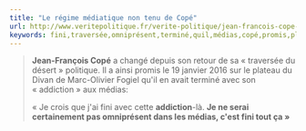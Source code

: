 ```yaml
---
title: "Le régime médiatique non tenu de Copé"
url: http://www.veritepolitique.fr/verite-politique/jean-francois-cope-le-regime-mediatique-non-tenu-de-cope/
keywords: fini,traversée,omniprésent,terminé,quil,médias,copé,promis,plateau,marcolivier,tenu,médiatique,régime,politique
---
```

> **Jean-François Copé** a changé depuis son retour de sa « traversée du désert » politique. Il a ainsi promis le 19 janvier 2016 sur le plateau du Divan de Marc-Olivier Fogiel qu'il en avait terminé avec son « addiction » aux médias:
>
> « Je crois que j'ai fini avec cette **addiction**-là. **Je ne serai certainement pas omniprésent dans les médias, c'est fini tout ça »**
